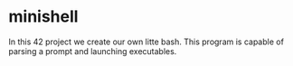 # minishell
In this 42 project we create our own litte bash. This program is capable of parsing a prompt and launching executables.
